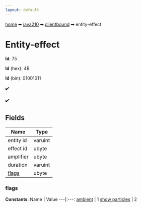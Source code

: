 ```yaml
---
layout: default
---
```


[home](/) ➡ [java210](/protocol/java210) ➡ [clientbound](/protocol/java210/clientbound) ➡ entity-effect

# Entity-effect

**Id**: 75

**Id** (hex): 4B

**Id** (bin): 01001011

✔️

✔️

## Fields

Name | Type
---|---
entity id | varuint
effect id | ubyte
amplifier | ubyte
duration | varuint
[flags](#flags) | ubyte

### flags

**Constants**:
Name | Value
---|:---:
[ambient](flags_ambient) | 1
[show particles](flags_show-particles) | 2

